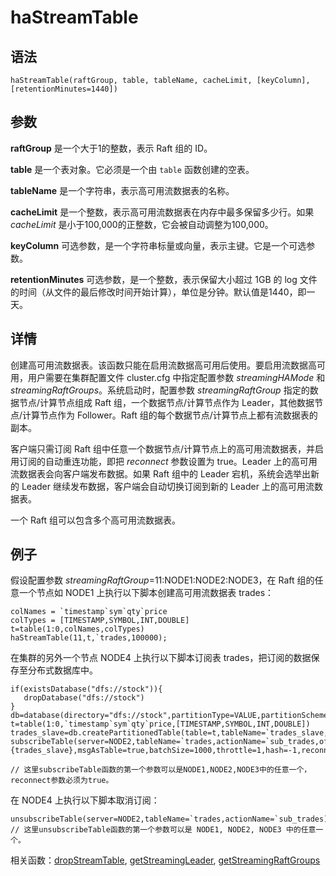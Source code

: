 # haStreamTable

## 语法

`haStreamTable(raftGroup, table, tableName, cacheLimit, [keyColumn],
[retentionMinutes=1440])`

## 参数

**raftGroup** 是一个大于1的整数，表示 Raft 组的 ID。

**table** 是一个表对象。它必须是一个由 `table` 函数创建的空表。

**tableName** 是一个字符串，表示高可用流数据表的名称。

**cacheLimit** 是一个整数，表示高可用流数据表在内存中最多保留多少行。如果 *cacheLimit*
是小于100,000的正整数，它会被自动调整为100,000。

**keyColumn** 可选参数，是一个字符串标量或向量，表示主键。它是一个可选参数。

**retentionMinutes** 可选参数，是一个整数，表示保留大小超过 1GB 的 log
文件的时间（从文件的最后修改时间开始计算），单位是分钟。默认值是1440，即一天。

## 详情

创建高可用流数据表。该函数只能在启用流数据高可用后使用。要启用流数据高可用，用户需要在集群配置文件 cluster.cfg
中指定配置参数 *streamingHAMode* 和 *streamingRaftGroups*。系统启动时，配置参数
*streamingRaftGroup* 指定的数据节点/计算节点组成 Raft 组，一个数据节点/计算节点作为
Leader，其他数据节点/计算节点作为 Follower。Raft 组的每个数据节点/计算节点上都有流数据表的副本。

客户端只需订阅 Raft 组中任意一个数据节点/计算节点上的高可用流数据表，并启用订阅的自动重连功能，即把
*reconnect* 参数设置为 true。Leader 上的高可用流数据表会向客户端发布数据。如果 Raft 组中的 Leader
宕机，系统会选举出新的 Leader 继续发布数据，客户端会自动切换订阅到新的 Leader 上的高可用流数据表。

一个 Raft 组可以包含多个高可用流数据表。

## 例子

假设配置参数 *streamingRaftGroup*=11:NODE1:NODE2:NODE3，在 Raft
组的任意一个节点如 NODE1 上执行以下脚本创建高可用流数据表 trades：

```
colNames = `timestamp`sym`qty`price
colTypes = [TIMESTAMP,SYMBOL,INT,DOUBLE]
t=table(1:0,colNames,colTypes)
haStreamTable(11,t,`trades,100000);
```

在集群的另外一个节点 NODE4 上执行以下脚本订阅表 trades，把订阅的数据保存至分布式数据库中。

```
if(existsDatabase("dfs://stock")){
   dropDatabase("dfs://stock")
}
db=database(directory="dfs://stock",partitionType=VALUE,partitionScheme=2018.08.01..2019.12.30)
t=table(1:0,`timestamp`sym`qty`price,[TIMESTAMP,SYMBOL,INT,DOUBLE])
trades_slave=db.createPartitionedTable(table=t,tableName=`trades_slave,partitionColumns=`timestamp);
subscribeTable(server=NODE2,tableName=`trades,actionName=`sub_trades,offset=-1,handler=append!{trades_slave},msgAsTable=true,batchSize=1000,throttle=1,hash=-1,reconnect=true);

// 这里subscribeTable函数的第一个参数可以是NODE1,NODE2,NODE3中的任意一个，reconnect参数必须为true。
```

在 NODE4 上执行以下脚本取消订阅：

```
unsubscribeTable(server=NODE2,tableName=`trades,actionName=`sub_trades);
// 这里unsubscribeTable函数的第一个参数可以是 NODE1, NODE2, NODE3 中的任意一个。
```

相关函数：[dropStreamTable](../d/dropStreamTable.md), [getStreamingLeader](../g/getStreamingLeader.md), [getStreamingRaftGroups](../g/getStreamingRaftGroups.md)

